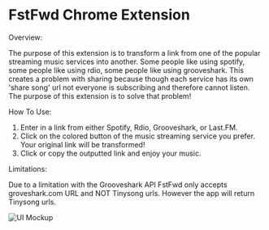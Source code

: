 # FstFwd Chrome Extension

Overview:

The purpose of this extension is to transform a link from one of the popular streaming music services into another. Some people like using spotify, some people like using rdio, some people like using grooveshark. This creates a problem with sharing because though each service has its own 'share song' url not everyone is subscribing and therefore cannot listen. The purpose of this extension is to solve that problem!

How To Use:

1. Enter in a link from either Spotify, Rdio, Grooveshark, or Last.FM. 
2. Click on the colored button of the music streaming service you prefer. Your original link will be transformed!
3. Click or copy the outputted link and enjoy your music. 

Limitations:

Due to a limitation with the Grooveshark API FstFwd only accepts groveshark.com URL and NOT Tinysong urls. However the app will return Tinysong urls.

![UI Mockup](https://img.skitch.com/20110902-mg23a5rnt3hhu4nanm18nt4t9e.jpg)